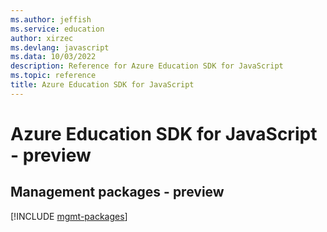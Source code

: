 ```yaml
---
ms.author: jeffish
ms.service: education
author: xirzec
ms.devlang: javascript
ms.data: 10/03/2022
description: Reference for Azure Education SDK for JavaScript
ms.topic: reference
title: Azure Education SDK for JavaScript
---
```

# Azure Education SDK for JavaScript - preview

## Management packages - preview
[!INCLUDE [mgmt-packages](education-mgmt-index.md)]